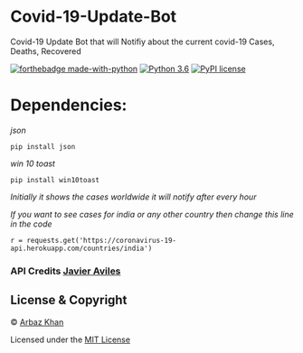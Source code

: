 # Covid-19-Update-Bot
Covid-19 Update Bot that will Notifiy about the current covid-19 Cases, Deaths, Recovered

[![forthebadge made-with-python](http://ForTheBadge.com/images/badges/made-with-python.svg)](https://www.python.org/)                  [![Python 3.6](https://img.shields.io/badge/python-3.6-blue.svg)](https://www.python.org/downloads/release/python-360/)          [![PyPI license](https://img.shields.io/pypi/l/ansicolortags.svg)](https://pypi.python.org/pypi/ansicolortags/)





# Dependencies:
*json*

```
pip install json
```
*win 10 toast*

```
pip install win10toast
```

*Initially it shows the cases worldwide it will notify after every hour*

*If you want to see cases for india or any other country then change this line in the code*
```
r = requests.get('https://coronavirus-19-api.herokuapp.com/countries/india')
```

### API Credits [Javier Aviles](https://github.com/javieraviles)



## License & Copyright
© [Arbaz Khan](https://arbazkhan4712.github.io/Contact.html)

Licensed under the [MIT License](License)
